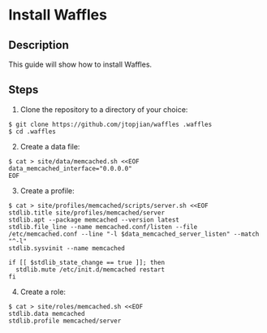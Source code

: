# Install Waffles

## Description

This guide will show how to install Waffles.

## Steps

1. Clone the repository to a directory of your choice:

```shell
$ git clone https://github.com/jtopjian/waffles .waffles
$ cd .waffles
```

2. Create a data file:

```shell
$ cat > site/data/memcached.sh <<EOF
data_memcached_interface="0.0.0.0"
EOF
```

3. Create a profile:

```shell
$ cat > site/profiles/memcached/scripts/server.sh <<EOF
stdlib.title site/profiles/memcached/server
stdlib.apt --package memcached --version latest
stdlib.file_line --name memcached.conf/listen --file /etc/memcached.conf --line "-l $data_memcached_server_listen" --match "^-l"
stdlib.sysvinit --name memcached

if [[ $stdlib_state_change == true ]]; then
  stdlib.mute /etc/init.d/memcached restart
fi
```

4. Create a role:

```shell
$ cat > site/roles/memcached.sh <<EOF
stdlib.data memcached
stdlib.profile memcached/server
```
